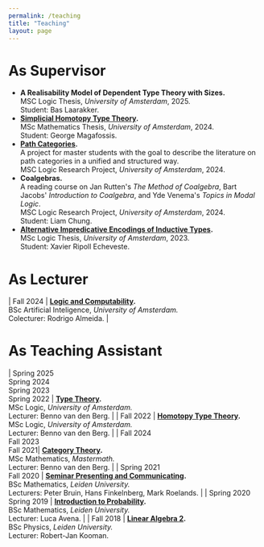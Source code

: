 ```yaml
---
permalink: /teaching
title: "Teaching"
layout: page
---
```


# As Supervisor

- **A Realisability Model of Dependent Type Theory with Sizes.** \
    MSC Logic Thesis, *University of Amsterdam*, 2025. \
    Student: Bas Laarakker.
- **[Simplicial Homotopy Type Theory](https://scripties.uba.uva.nl/search?id=record_55571).** \
    MSc Mathematics Thesis, *University of Amsterdam*, 2024. \
    Student: George Magafossis.
- **[Path Categories](/path_categories.md).** \
    A project for master students with the goal to describe the literature on path categories in a unified and structured way. \
    MSC Logic Research Project, *University of Amsterdam*, 2024.
- **Coalgebras.** \
    A reading course on Jan Rutten's *The Method of Coalgebra*, Bart Jacobs' *Introduction to Coalgebra*, and Yde Venema's *Topics in Modal Logic*. \
    MSC Logic Research Project, *University of Amsterdam*, 2024. \
    Student: Liam Chung.
- **[Alternative Impredicative Encodings of Inductive Types](https://eprints.illc.uva.nl/id/eprint/2272/1/MoL-2023-22.text.pdf).** \
    MSc Logic Thesis, *University of Amsterdam*, 2023. \
    Student: Xavier Ripoll Echeveste.

# As Lecturer

| Fall 2024 | **[Logic and Computability](https://studiegids.uva.nl/xmlpages/page/2024-2025/zoek-vak/vak/119724).** <br/> BSc Artificial Inteligence, *University of Amsterdam.* <br/> Colecturer: Rodrigo Almeida. |

# As Teaching Assistant

| Spring 2025 <br/> Spring 2024 <br/> Spring 2023 <br/> Spring 2022 | **[Type Theory](https://coursecatalogue.uva.nl/xmlpages/page/2023-2024-en/search-course/course/110132).** <br/> MSc Logic, *University of Amsterdam.* <br/> Lecturer: Benno van den Berg. |
| Fall 2022 | **[Homotopy Type Theory](https://homotopytypetheory.org/).** <br/> MSc Logic, *University of Amsterdam.* <br/> Lecturer: Benno van den Berg. |
| Fall 2024 <br/> Fall 2023 <br/> Fall 2021| **[Category Theory](https://elo.mastermath.nl/mod/page/view.php?id=333).** <br/> MSc Mathematics, *Mastermath.* <br/> Lecturer: Benno van den Berg. |
| Spring 2021 <br/> Fall 2020 | **[Seminar Presenting and Communicating](https://studiegids.universiteitleiden.nl/en/courses/99656/seminarium-presenteren-en-communiceren).** <br/> BSc Mathematics, *Leiden University.* <br/> Lecturers: Peter Bruin, Hans Finkelnberg, Mark Roelands. |
| Spring 2020 <br/> Spring 2019 | **[Introduction to Probability](https://studiegids.universiteitleiden.nl/en/courses/99621/inleiding-kansrekening).** <br/> BSc Mathematics, *Leiden University.* <br/> Lecturer: Luca Avena. |
| Fall 2018 | **[Linear Algebra 2](https://studiegids.universiteitleiden.nl/en/courses/81761/lineaire-algebra-2-na).** <br/> BSc Physics, *Leiden University.* <br/> Lecturer: Robert-Jan Kooman.